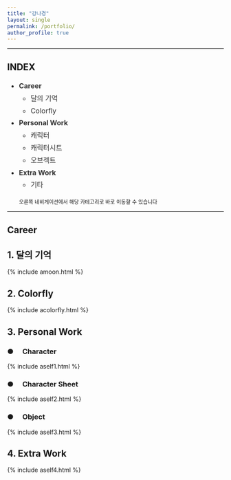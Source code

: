 ```yaml
---
title: "강나경"
layout: single
permalink: /portfolio/
author_profile: true
---
```

<style>
  /* 기본 링크 스타일 */
  a {
    text-decoration: none;
    color: #333; /* 기본 글자색 */
    transition: color 0.3s ease; /* 부드럽게 색 변환 */
  }

  /* 마우스 올렸을 때 */
  a:hover {
    color: #008cba; /* 원하는 색으로 변경 (예: 파란 계열) */
  }
</style>

<style>
  .side-nav {
    position: fixed;
    top: 180px;
    right: 0;
    width: 20px;
    height: 200px;
    background-color: rgba(255, 255, 255, 0.9);
    border-left: 5px solid #ddd;
    transition: width 0.3s ease;
    overflow: hidden;
    z-index: 9999;
    padding: 10px 0;
  }

  .side-nav:hover {
    width: 180px; /* 커졌을 때 너비 */
    height: auto;
    padding: 10px 15px;
    box-shadow: -2px 2px 8px rgba(0, 0, 0, 0.15);
  }

  .side-nav a {
    display: block;
    color: #333;
    text-decoration: none;
    margin-bottom: 8px;
    font-size: 14px;
    white-space: nowrap;
    opacity: 0;
    transition: opacity 0.2s ease 0.2s;
  }

  .side-nav:hover a {
    opacity: 1;
  }

  .side-nav strong {
    display: block;
    margin-top: 10px;
    font-weight: bold;
    opacity: 0;
    transition: opacity 0.2s ease 0.2s;
  }

  .side-nav:hover strong {
    opacity: 1;
  }

  @media (max-width: 1000px) {
    .side-nav {
      display: none;
    }
  }
</style>

<!-- 고정 네비게이터 HTML -->
<div class="side-nav">
  <strong>Career</strong>
  <a href="#dal">달의 기억</a>
  <a href="#color">Colorfly</a>
  <br><strong>Personal Work</strong>
  <a href="#cha">캐릭터</a>
  <a href="#sheet">캐릭터시트</a>
  <a href="#object">오브젝트</a>
  <br><strong>Extra Work</strong>
  <a href="#etc">기타</a>
</div>

----------------------------------------------
<h2>INDEX</h2>
<ul style="font-size: 16px; line-height: 1.8;">
  <li><strong><a href="#ca">Career</a></strong>
    <ul>
      <li><a href="#dal">달의 기억</a></li>
      <li><a href="#color">Colorfly</a></li>
    </ul>
  </li>
  <li><strong><a href="#wo">Personal Work</a></strong>
    <ul>
      <li><a href="#cha">캐릭터</a></li>
      <li><a href="#sheet">캐릭터시트</a></li>
      <li><a href="#object">오브젝트</a></li>
    </ul>
  </li>
  <li><strong><a href="#etc">Extra Work</a></strong>
    <ul>
      <li><a href="#etc">기타</a></li>
    </ul>
  </li>
</ul>
<div style="font-size:12px;">
&emsp;&emsp; 오른쪽 네비게이션에서 해당 카테고리로 바로 이동할 수 있습니다
</div>


<hr>

<!-- Career Section -->      
<h2 id="ca">Career</h2>

<!-- 모달 구조 -->
<div id="imgModal" style="display: none; position: fixed; z-index: 9999; padding-top: 80px; left: 0; top: 0; width: 100%; height: 100%; overflow: auto; background-color: rgba(0,0,0,0.9);">
  <span id="modalClose" style="position: absolute; top: 20px; right: 35px; color: #fff; font-size: 40px; font-weight: bold; cursor: pointer;">&times;</span>
  <img id="modalImage" style="margin: 40px auto; display: block; max-width: 100%; max-height: 100%;">
</div>



<h2 id="dal">1. 달의 기억</h2>

{% include amoon.html %}

<h2 id="color">2. Colorfly</h2>

{% include acolorfly.html %}

<h2 id="wo">3. Personal Work</h2>

<h3 id="cha">● &emsp;Character</h3>

{% include aself1.html %}

<h3 id="sheet">● &emsp;Character Sheet</h3>

{% include aself2.html %}

<h3 id="object">● &emsp;Object</h3>

{% include aself3.html %}

<h2 id="etc">4. Extra Work</h2>

{% include aself4.html %}

<!-- 모달 창 구조 -->
<div id="imgModal" style="display: none; position: fixed; z-index: 9999; padding-top: 60px; left: 0; top: 0; width: 100%; height: 100%; overflow: auto; background-color: rgba(0,0,0,0.9);">
  <span id="modalClose" style="position: absolute; top: 20px; right: 35px; color: #fff; font-size: 40px; font-weight: bold; cursor: pointer;">&times;</span>
  <img id="modalImage" style="margin: auto; display: block; max-width: 80%; max-height: 80%;">
</div>

<script>
document.addEventListener("DOMContentLoaded", function() {
  const modal = document.getElementById('imgModal');
  const modalImg = document.getElementById('modalImage');
  const closeBtn = document.getElementById('modalClose');

  document.querySelectorAll("img").forEach(img => {
    img.style.cursor = "zoom-in";
    img.addEventListener("click", () => {
      modal.style.display = "block";
      modalImg.src = img.src;
      modalImg.alt = img.alt;
    });
  });

  closeBtn.addEventListener("click", () => {
    modal.style.display = "none";
  });

  window.addEventListener("click", (event) => {
    if (event.target === modal) {
      modal.style.display = "none";
    }
  });
});
</script>
